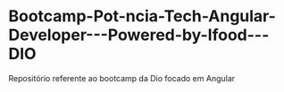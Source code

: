 # Bootcamp-Pot-ncia-Tech-Angular-Developer---Powered-by-Ifood---DIO
Repositório referente ao bootcamp da Dio focado em Angular
